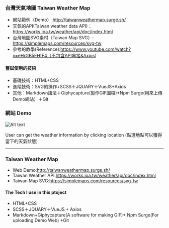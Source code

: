 

### 台灣天氣地圖 Taiwan Weather Map

* 網站範例（Demo）:http://taiwanweathermap.surge.sh/
* 天氣的API(Taiwan weather data API)：https://works.ioa.tw/weather/api/doc/index.html
* 台灣地圖SVG素材（Taiwan Map SVG）: https://simplemaps.com/resources/svg-tw
* 參考的教學(Reference):https://www.youtube.com/watch?v=eHrGB5EHtF4（不包含API串接&Axios)


#### 嘗試使用的技術

* 基礎技術：HTML+CSS
* 進階技術：SVG的操作+SCSS＋JQUARY＋VueJS+Axios
* 其他：Markdown語法＋Giphycapture(製作GIF圖檔)+Npm Surge(用來上傳Demo網站）＋Git


### 網站 Demo

![Alt text](https://media.giphy.com/media/8c3NGFvV6YMufWggjA/giphy.gif)

User can get the weather information by clicking location (點選地點可以獲得當下的天氣狀態)

---------------------------------------

### Taiwan Weather Map

* Web Demo:http://taiwanweathermap.surge.sh/
* Taiwan Weather API:https://works.ioa.tw/weather/api/doc/index.html
* Taiwan Map SVG:https://simplemaps.com/resources/svg-tw

#### The Tech I use in this ptoject

* HTML+CSS
* SCSS＋JQUARY＋VueJS + Axios
* Markdown+Giphycapture(A software for making GIF)+ Npm Surge(For uploading Demo Web) +Git



